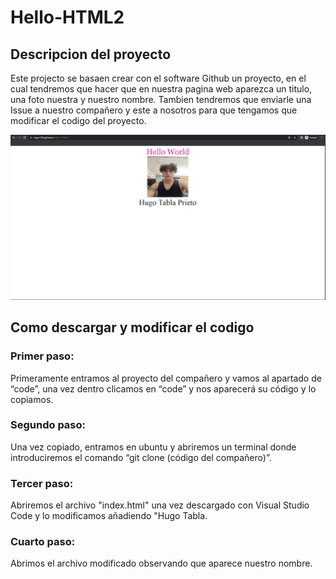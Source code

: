 # Hello-HTML2

## Descripcion del proyecto

Este projecto se basaen crear con el software Github un proyecto, en el cual tendremos que hacer que en nuestra pagina web aparezca un titulo, una foto nuestra y nuestro nombre. Tambien tendremos que enviarle una Issue a nuestro compañero y este a nosotros para que tengamos que modificar el codigo del proyecto.

![image](Pagina.PNG)

## Como descargar y modificar el codigo
### Primer paso:
Primeramente entramos al proyecto del compañero y vamos al apartado de “code”, una vez dentro clicamos en “code” y nos aparecerá su código y lo copiamos.
### Segundo paso:
Una vez copiado, entramos en ubuntu y abriremos un terminal donde introduciremos el comando “git clone (código del compañero)”.
### Tercer paso:
Abriremos el archivo "index.html" una vez descargado con Visual Studio Code y lo modificamos añadiendo "Hugo Tabla.
### Cuarto paso:
Abrimos el archivo modificado observando que aparece nuestro nombre.
